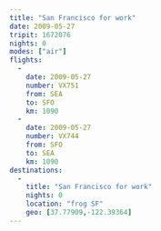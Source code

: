 ```yaml
---
title: "San Francisco for work"
date: 2009-05-27
tripit: 1672076
nights: 0
modes: ["air"]
flights:
  -
    date: 2009-05-27
    number: VX751
    from: SEA
    to: SFO
    km: 1090
  -
    date: 2009-05-27
    number: VX744
    from: SFO
    to: SEA
    km: 1090
destinations:
  -
    title: "San Francisco for work"
    nights: 0
    location: "frog SF"
    geo: [37.77909,-122.39364]
---
```



